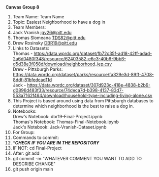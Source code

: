 **Canvas Group 8**<br>
1. Team Name: Team Name
2. Topic: Easiest Neighborhood to have a dog in
3. Team Members:
4. Jack Vranish jgv26@pitt.edu
5. Thomas Slomeana TDS82@pitt.edu
6. Drew Rosinsky DBR19@pitt.edu
7. Links to Datasets:
<br>Thomas - https://data.wprdc.org/dataset/fb72c35f-ad18-42ff-adad-2a6d0480f348/resource/62403582-e6c3-40b6-9bb6-d5d38e3f058d/download/neighborhood_iep.csv
<br>Drew - Pittsburgh Parks: https://data.wprdc.org/dataset/parks/resource/fa329e3d-89ff-4708-8ddf-81bfedcad11d
<br>Jack - https://data.wprdc.org/dataset/307d923c-418e-4838-b2b9-d0896d483f33/resource/74deca7d-b398-4137-83d7-553a7162f464/download/household-type-including-living-alone.csv
9. This Project is based around using data from Pittsburgh databases to determine which neighborhood is the best to raise a dog in.<br>
10. Notebooks:
<br>Drew's Notebook: dbr19-Final-Project.ipynb
<br>Thomas's Notebook: Thomas-Final-Notebook.ipynb
<br>Jack's Notebook: Jack-Vranish-Dataset.ipynb
11. For Group:
12. Commands to commit:
13. ****CHECK IF YOU ARE IN THE REPOSITORY***
14. IF NOT: cd Final-Project
15. After: git add .
16. git commit -m "WHATEVER COMMENT YOU WANT TO ADD TO DESCRIBE CHANGE"
17. git push origin main

